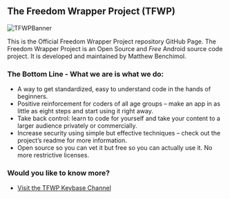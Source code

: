 ## The Freedom Wrapper Project (TFWP)

![TFWPBanner](https://raw.githubusercontent.com/mdbench/The-Freedom-Wrapper-Project/master/TFWPLogo.png)

This is the Official Freedom Wrapper Project repository GitHub Page. The Freedom Wrapper Project is an Open Source and *Free* Android source code project. It is developed and maintained by Matthew Benchimol.

### The Bottom Line - What we are is what we do:

- A way to get standardized, easy to understand code in the hands of beginners.
- Positive reinforcement for coders of all age groups – make an app in as little as eight steps and start using it right away.
- Take back control: learn to code for yourself and take your content to a larger audience privately or commercially.
- Increase security using simple but effective techniques – check out the project’s readme for more information.
- Open source so you can vet it but free so you can actually use it. No more restrictive licenses. 

### Would you like to know more?

- [Visit the TFWP Keybase Channel](https://keybase.io/team/tfwp)
